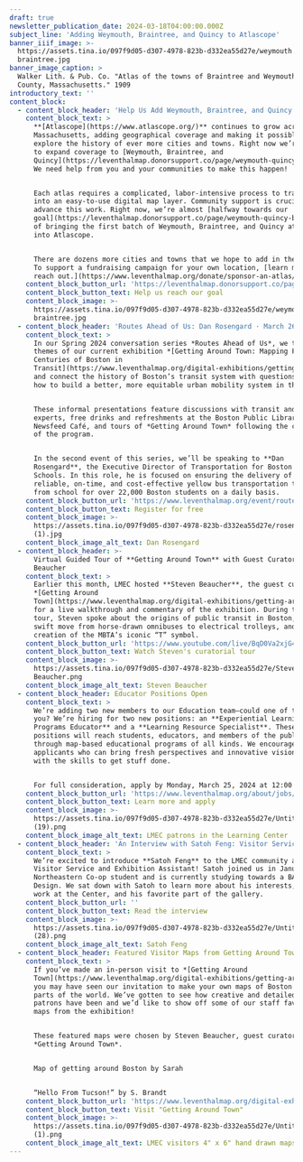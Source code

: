```yaml
---
draft: true
newsletter_publication_date: 2024-03-18T04:00:00.000Z
subject_line: 'Adding Weymouth, Braintree, and Quincy to Atlascope'
banner_iiif_image: >-
  https://assets.tina.io/097f9d05-d307-4978-823b-d332ea55d27e/weymouth
  braintree.jpg
banner_image_caption: >
  Walker Lith. & Pub. Co. "Atlas of the towns of Braintree and Weymouth, Norfolk
  County, Massachusetts." 1909
introductory_text: ''
content_block:
  - content_block_header: 'Help Us Add Weymouth, Braintree, and Quincy to Atlascope'
    content_block_text: >
      **[Atlascope](https://www.atlascope.org/)** continues to grow across
      Massachusetts, adding geographical coverage and making it possible to
      explore the history of ever more cities and towns. Right now we’re working
      to expand coverage to [Weymouth, Braintree, and
      Quincy](https://leventhalmap.donorsupport.co/page/weymouth-quincy-braintree).
      We need help from you and your communities to make this happen!


      Each atlas requires a complicated, labor-intensive process to transform it
      into an easy-to-use digital map layer. Community support is crucial to
      advance this work. Right now, we’re almost [halfway towards our
      goal](https://leventhalmap.donorsupport.co/page/weymouth-quincy-braintree)
      of bringing the first batch of Weymouth, Braintree, and Quincy atlases
      into Atlascope.


      There are dozens more cities and towns that we hope to add in the future.
      To support a fundraising campaign for your own location, [learn more and
      reach out.](https://www.leventhalmap.org/donate/sponsor-an-atlas/)
    content_block_button_url: 'https://leventhalmap.donorsupport.co/page/weymouth-quincy-braintree'
    content_block_button_text: Help us reach our goal
    content_block_image: >-
      https://assets.tina.io/097f9d05-d307-4978-823b-d332ea55d27e/weymouth
      braintree.jpg
  - content_block_header: 'Routes Ahead of Us: Dan Rosengard · March 26, 6 pm'
    content_block_text: >
      In our Spring 2024 conversation series *Routes Ahead of Us*, we take the
      themes of our current exhibition *[Getting Around Town: Mapping Four
      Centuries of Boston in
      Transit](https://www.leventhalmap.org/digital-exhibitions/getting-around-town/)*
      and connect the history of Boston’s transit system with questions about
      how to build a better, more equitable urban mobility system in the future.


      These informal presentations feature discussions with transit and mobility
      experts, free drinks and refreshments at the Boston Public Library’s
      Newsfeed Café, and tours of *Getting Around Town* following the conclusion
      of the program.


      In the second event of this series, we’ll be speaking to **Dan
      Rosengard**, the Executive Director of Transportation for Boston Public
      Schools. In this role, he is focused on ensuring the delivery of safe,
      reliable, on-time, and cost-effective yellow bus transportation to and
      from school for over 22,000 Boston students on a daily basis.
    content_block_button_url: 'https://www.leventhalmap.org/event/routes-ahead-rosengard/'
    content_block_button_text: Register for free
    content_block_image: >-
      https://assets.tina.io/097f9d05-d307-4978-823b-d332ea55d27e/rosengard-head-shot
      (1).jpg
    content_block_image_alt_text: Dan Rosengard
  - content_block_header: >-
      Virtual Guided Tour of **Getting Around Town** with Guest Curator Steven
      Beaucher
    content_block_text: >
      Earlier this month, LMEC hosted **Steven Beaucher**, the guest curator of
      *[Getting Around
      Town](https://www.leventhalmap.org/digital-exhibitions/getting-around-town/)*,
      for a live walkthrough and commentary of the exhibition. During the live
      tour, Steven spoke about the origins of public transit in Boston, the
      swift move from horse-drawn omnibuses to electrical trolleys, and the
      creation of the MBTA’s iconic “T” symbol.
    content_block_button_url: 'https://www.youtube.com/live/BqD0Va2xjG4?feature=shared'
    content_block_button_text: Watch Steven's curatorial tour
    content_block_image: >-
      https://assets.tina.io/097f9d05-d307-4978-823b-d332ea55d27e/Steven
      Beaucher.png
    content_block_image_alt_text: Steven Beaucher
  - content_block_header: Educator Positions Open
    content_block_text: >
      We’re adding two new members to our Education team—could one of them be
      you? We’re hiring for two new positions: an **Experiential Learning &
      Programs Educator** and a **Learning Resource Specialist**. These new
      positions will reach students, educators, and members of the public
      through map-based educational programs of all kinds. We encourage
      applicants who can bring fresh perspectives and innovative visions coupled
      with the skills to get stuff done.


      For full consideration, apply by Monday, March 25, 2024 at 12:00 pm ET.
    content_block_button_url: 'https://www.leventhalmap.org/about/jobs/'
    content_block_button_text: Learn more and apply
    content_block_image: >-
      https://assets.tina.io/097f9d05-d307-4978-823b-d332ea55d27e/Untitled
      (19).png
    content_block_image_alt_text: LMEC patrons in the Learning Center
  - content_block_header: 'An Interview with Satoh Feng: Visitor Services and Exhibition Assistant'
    content_block_text: >
      We’re excited to introduce **Satoh Feng** to the LMEC community as our
      Visitor Service and Exhibition Assistant! Satoh joined us in January a
      Northeastern Co-op student and is currently studying towards a BA in
      Design. We sat down with Satoh to learn more about his interests, current
      work at the Center, and his favorite part of the gallery.
    content_block_button_url: ''
    content_block_button_text: Read the interview
    content_block_image: >-
      https://assets.tina.io/097f9d05-d307-4978-823b-d332ea55d27e/Untitled
      (28).png
    content_block_image_alt_text: Satoh Feng
  - content_block_header: Featured Visitor Maps from Getting Around Town - Steven Beaucher
    content_block_text: >
      If you’ve made an in-person visit to *[Getting Around
      Town](https://www.leventhalmap.org/digital-exhibitions/getting-around-town/)*,
      you may have seen our invitation to make your own maps of Boston or other
      parts of the world. We’ve gotten to see how creative and detailed our
      patrons have been and we’d like to show off some of our staff favorite
      maps from the exhibition!


      These featured maps were chosen by Steven Beaucher, guest curator of
      *Getting Around Town*.


      Map of getting around Boston by Sarah


      “Hello From Tucson!” by S. Brandt
    content_block_button_url: 'https://www.leventhalmap.org/digital-exhibitions/getting-around-town/'
    content_block_button_text: Visit "Getting Around Town"
    content_block_image: >-
      https://assets.tina.io/097f9d05-d307-4978-823b-d332ea55d27e/Untitled (33)
      (1).png
    content_block_image_alt_text: LMEC visitors 4" x 6" hand drawn maps
---
```


